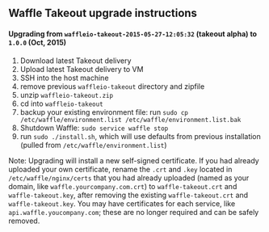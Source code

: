 ## Waffle Takeout upgrade instructions

#### Upgrading from `waffleio-takeout-2015-05-27-12:05:32` (takeout alpha) to `1.0.0` (Oct, 2015)

1. Download latest Takeout delivery
2. Upload latest Takeout delivery to VM
3. SSH into the host machine
4. remove previous `waffleio-takeout` directory and zipfile
5. unzip `waffleio-takeout.zip`
6. cd into `waffleio-takeout`
7. backup your existing environment file: run `sudo cp /etc/waffle/environment.list /etc/waffle/environment.list.bak`
9. Shutdown Waffle: `sudo service waffle stop`
10. run `sudo ./install.sh`, which will use defaults from previous installation (pulled from `/etc/waffle/environment.list`)

Note: Upgrading will install a new self-signed certificate. If you had already uploaded your own certificate, rename the `.crt` and `.key` located in `/etc/waffle/nginx/certs` that you had already uploaded (named as your domain, like `waffle.yourcompany.com.crt`) to `waffle-takeout.crt` and `waffle-takeout.key`, after removing the existing `waffle-takeout.crt` and `waffle-takeout.key`. You may have certificates for each service, like `api.waffle.youcompany.com`; these are no longer required and can be safely removed.
